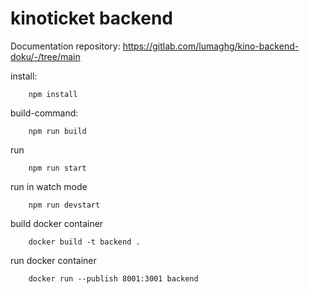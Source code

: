 ﻿# kinoticket backend
 
 Documentation repository: <https://gitlab.com/lumaghg/kino-backend-doku/-/tree/main>

install:
```
    npm install
```

build-command:
```
    npm run build
```

run
```
    npm run start
```

run in watch mode
```
    npm run devstart
```

build docker container
```
    docker build -t backend .
```

run docker container
```
    docker run --publish 8001:3001 backend
```
 
